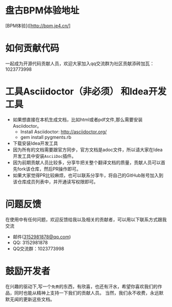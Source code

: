 #  盘古BPM体验地址
[BPM体验]([http://bpm.je4.cn/]
#  如何贡献代码
一起成为开源代码贡献人员，欢迎大家加入qq交流群为社区贡献添砖加瓦：1023773998



# 工具Asciidoctor（非必须） 和Idea开发工具

* 如果想直接在本机生成文档，比如html或者pdf文件,那么需要安装Asciidoctor。
    *  Install Asciidoctor: http://asciidoctor.org/
    *  gem install pygments.rb 
* 下载安装Idea开发工具
* 因为所有的文档需要跟官方同步，官方文档是adoc文件，所以请大家在Idea开发工具中安装`AsciiDoc`插件。
* 因为前期贡献人员比较多，分享牛把关整个翻译文档的质量，贡献人员可以首先fork该仓库，然后PR操作即可。
* 如果大家觉得PR比较麻烦，也可以联系分享牛，将自己的GitHub账号加入到该仓库成员列表中，并开通读写权限即可。


# 问题反馈
在使用中有任何问题，欢迎反馈给我以及相关的贡献者，可以用以下联系方式跟我交流

* 邮件(3152981878@qq.com)
* QQ: 3152981878
* QQ交流群：1023773998



# 鼓励开发者
在兴趣的驱动下,写一个`免费`的东西，有欣喜，也还有汗水，希望你喜欢我们的作品，同时也能从精神上支持一下我们的贡献人员。
当然，我们永不收费，永远默默无闻的更新这些文档。

